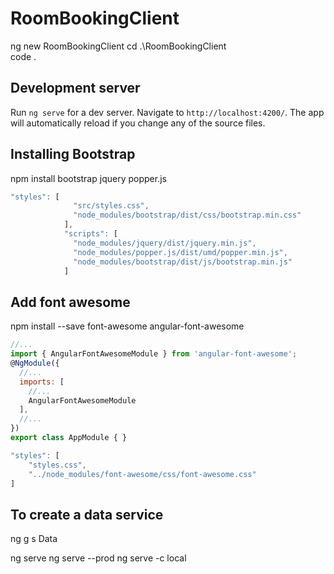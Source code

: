 # RoomBookingClient

ng new RoomBookingClient
cd .\RoomBookingClient\
code .

## Development server

Run `ng serve` for a dev server. Navigate to `http://localhost:4200/`. The app will automatically reload if you change any of the source files.

## Installing Bootstrap

npm install bootstrap jquery popper.js

``` javascript
"styles": [
              "src/styles.css",
              "node_modules/bootstrap/dist/css/bootstrap.min.css"
            ],
            "scripts": [
              "node_modules/jquery/dist/jquery.min.js",
              "node_modules/popper.js/dist/umd/popper.min.js",
              "node_modules/bootstrap/dist/js/bootstrap.min.js"
            ]
```

## Add font awesome

npm install --save font-awesome angular-font-awesome

```javascript
//...
import { AngularFontAwesomeModule } from 'angular-font-awesome';
@NgModule({
  //...
  imports: [
    //...
    AngularFontAwesomeModule
  ],
  //...
})
export class AppModule { }

```

``` javascript
"styles": [
    "styles.css",
    "../node_modules/font-awesome/css/font-awesome.css"
]
```

## To create a data service

ng g s Data

ng serve
ng serve --prod
ng serve -c local
